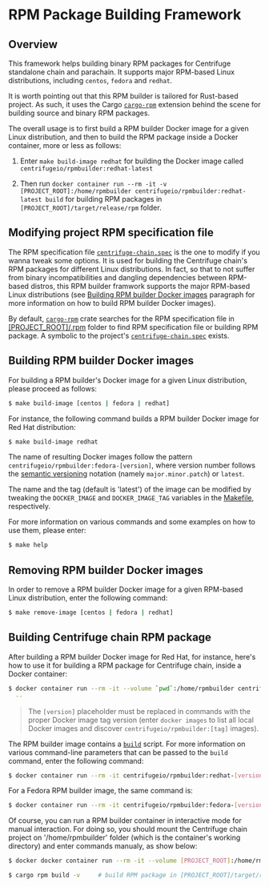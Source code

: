 # RPM Package Building Framework

## Overview
This framework helps building binary RPM packages for Centrifuge standalone chain and parachain. It supports major RPM-based Linux distributions, including `centos`, `fedora` and `redhat`.

It is worth pointing out that this RPM builder is tailored for Rust-based project. As such, it uses the Cargo [`cargo-rpm`](https://crates.io/crates/cargo-rpm) extension behind the scene for building source and binary RPM packages.

The overall usage is to first build a RPM builder Docker image for a given Linux distribution, and then to build
the RPM package inside a Docker container, more or less as follows:

1. Enter `make build-image redhat` for building the Docker image called `centrifugeio/rpmbuilder:redhat-latest`

2. Then run `docker container run --rm -it -v [PROJECT_ROOT]:/home/rpmbuilder centrifugeio/rpmbuilder:redhat-latest build` for building RPM packages in `[PROJECT_ROOT]/target/release/rpm` folder.

## Modifying project RPM specification file

The RPM specification file [`centrifuge-chain.spec`](./centrifuge-chain.spec) is the one to modify if you wanna tweak some options. It is used for building the Centrifuge chain's RPM packages for different Linux distributions. In fact, so that to not suffer from binary incompatibilities and dangling dependencies between RPM-based distros, this RPM builder framwork supports the major RPM-based Linux distributions (see [Building RPM builder Docker images](#Building_rpm_builder_docker_images) paragraph for more information on how to build RPM builder Docker images).

By default, [`cargo-rpm`](https://crates.io/crates/cargo-rpm) crate searches for the RPM specification file in [[PROJECT_ROOT]/.rpm](../../.rpm) folder to find RPM specification file or building RPM package. A symbolic to the project's [`centrifuge-chain.spec`](./centrifuge-chain.spec) exists.

## Building RPM builder Docker images

For building a RPM builder's Docker image for a given Linux distribution, please proceed as follows:

```sh
$ make build-image [centos | fedora | redhat]
```

For instance, the following command builds a RPM builder Docker image for Red Hat distribution:

```sh
$ make build-image redhat
```

The name of resulting Docker images follow the pattern `centrifugeio/rpmbuilder:fedora-[version]`, where version number follows the [semantic versioning](https://semver.org/) notation (namely `major.minor.patch`) or `latest`.

The name and the tag (default is 'latest') of the image can be modified by tweaking the `DOCKER_IMAGE` and `DOCKER_IMAGE_TAG` variables in the [Makefile](./Makefile), respectively.

For more information on various commands and some examples on how to use them, please enter:

```sh
$ make help
```
## Removing RPM builder Docker images

In order to remove a RPM builder Docker image for a given RPM-based Linux distribution, enter the following command:

```sh
$ make remove-image [centos | fedora | redhat]
```

## Building Centrifuge chain RPM package

After building a RPM builder Docker image for Red Hat, for instance, here's how to use it for building a RPM package for Centrifuge chain, inside a Docker container:

```sh
$ docker container run --rm -it --volume `pwd`:/home/rpmbuilder centrifugeio/rpmbuilder:redhat-[version] build \
  --
```

> The `[version]` placeholder must be replaced in commands with the proper Docker image tag version (enter `docker images` to list all local Docker images and discover `centrifugeio/rpmbuilder:[tag]` images).

The RPM builder image contains a [`build`](./scripts/build.sh) script. For more information on various command-line parameters that can be passed to the `build` command, enter the following command:

```sh
$ docker container run --rm -it centrifugeio/rpmbuilder:redhat-[version] build --help
```

For a Fedora RPM builder image, the same command is:

```sh
$ docker container run --rm -it centrifugeio/rpmbuilder:fedora-[version] build --help
```

Of course, you can run a RPM builder container in interactive mode for manual interaction. For doing so, you should mount the Centrifuge chain project on '/home/rpmbuilder' folder (which is the container's working directory) and enter commands manualy, as show below:

```sh
$ docker docker container run --rm -it --volume [PROJECT_ROOT]:/home/rmpbuilder centrifugeio/rpmbuilder:redhat-[version] bash

$ cargo rpm build -v     # build RPM package in [PROJECT_ROOT]/target/release/rpm...
```